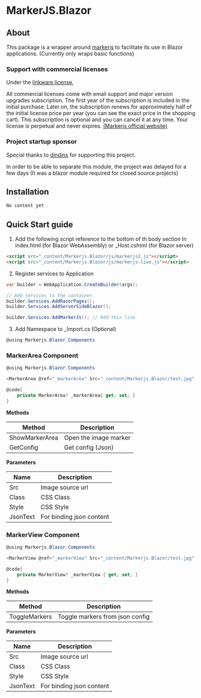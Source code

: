 # MarkerJS.Blazor

## About

This package is a wrapper around [markerjs](https://github.com/ailon/markerjs2) to facilitate its use in Blazor applications.
(Currently only wraps basic functions)

### Support with commercial licenses

Under the [linkware license](https://github.com/ailon/markerjs2/blob/master/LICENSE),

All commercial licenses come with email support and major version upgrades subscription. The first year of the subscription is included in the initial purchase. Later on, the subscription renews for approximately half of the initial license price per year (you can see the exact price in the shopping cart). This subscription is optional and you can cancel it at any time. Your license is perpetual and never expires. [(Markerjs official website)](https://markerjs.com/buy)

### Project startup sponsor

Special thanks to [dindins](https://github.com/dindins) for supporting this project.

In order to be able to separate this module, the project was delayed for a few days
 (It was a blazor module required for closed source projects)
 

## Installation

```bash
No content yet
```

## Quick Start guide

1. Add the following script reference to the bottom of th body section 
In index.html (for Blazor WebAssembly) or _Host.cshtml (for Blazor server)

```html
<script src="_content/Markerjs.Blazor/js/markerjs2.js"></script>
<script src="_content/Markerjs.Blazor/js/markerjs-live.js"></script>
```

2. Register services to Application

```C#
var builder = WebApplication.CreateBuilder(args);

// Add services to the container.
builder.Services.AddRazorPages();
builder.Services.AddServerSideBlazor();

builder.Services.AddMarkerJs(); // Add this line
```

3. Add Namespace to _Import.cs (Optional)

```C#
@using Markerjs.Blazor.Components
```

### MarkerArea Component

```C#
@using Markerjs.Blazor.Components

<MarkerArea @ref="_markerArea" Src="_content/Markerjs.Blazor/test.jpg" Class="img-fluid" Style="max-width:50%;" JsonText="@JsonText"/>

@code{
    private MarkerArea? _markerArea{ get; set; }
}
```

**Methods**

|Method|Description|
|---|---|
|ShowMarkerArea|Open the image marker|
|GetConfig|Get config (Json)|

**Parameters**

|Name|Description|
|---|---|
|Src| Image source url|
|Class|CSS Class|
|Style|CSS Style|
|JsonText|For binding json content|

### MarkerView Component

```C#
@using Markerjs.Blazor.Components

<MarkerView @ref="_markerView" Src="_content/Markerjs.Blazor/test.jpg" Class="img-fluid" Style="max-width:50%;" JsonText="@JsonText" />

@code{
    private MarkerView? _markerView { get; set; }
}
```

**Methods**

|Method|Description|
|---|---|
|ToggleMarkers|Toggle markers from json config |

**Parameters**

|Name|Description|
|---|---|
|Src| Image source url|
|Class|CSS Class|
|Style|CSS Style|
|JsonText|For binding json content|
